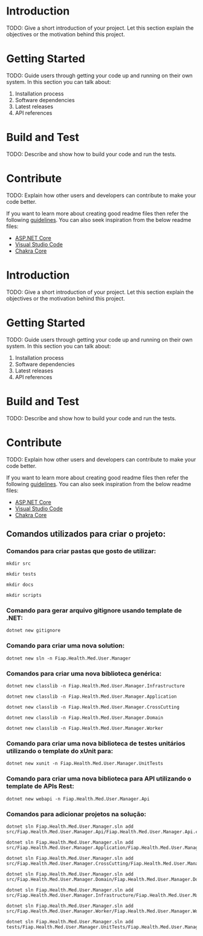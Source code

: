 # Introduction 
TODO: Give a short introduction of your project. Let this section explain the objectives or the motivation behind this project. 

# Getting Started
TODO: Guide users through getting your code up and running on their own system. In this section you can talk about:
1.	Installation process
2.	Software dependencies
3.	Latest releases
4.	API references

# Build and Test
TODO: Describe and show how to build your code and run the tests. 

# Contribute
TODO: Explain how other users and developers can contribute to make your code better. 

If you want to learn more about creating good readme files then refer the following [guidelines](https://docs.microsoft.com/en-us/azure/devops/repos/git/create-a-readme?view=azure-devops). You can also seek inspiration from the below readme files:
- [ASP.NET Core](https://github.com/aspnet/Home)
- [Visual Studio Code](https://github.com/Microsoft/vscode)
- [Chakra Core](https://github.com/Microsoft/ChakraCore)

# Introduction 
TODO: Give a short introduction of your project. Let this section explain the objectives or the motivation behind this project. 

# Getting Started
TODO: Guide users through getting your code up and running on their own system. In this section you can talk about:
1.	Installation process
2.	Software dependencies
3.	Latest releases
4.	API references

# Build and Test
TODO: Describe and show how to build your code and run the tests. 

# Contribute
TODO: Explain how other users and developers can contribute to make your code better. 

If you want to learn more about creating good readme files then refer the following [guidelines](https://docs.microsoft.com/en-us/azure/devops/repos/git/create-a-readme?view=azure-devops). You can also seek inspiration from the below readme files:
- [ASP.NET Core](https://github.com/aspnet/Home)
- [Visual Studio Code](https://github.com/Microsoft/vscode)
- [Chakra Core](https://github.com/Microsoft/ChakraCore)

## Comandos utilizados para criar o projeto:
### Comandos para criar pastas que gosto de utilizar:
```shell
mkdir src
```
```shell
mkdir tests
```
```shell
mkdir docs
```
```shell
mkdir scripts
```

### Comando para gerar arquivo gitignore usando template de .NET:
```shell
dotnet new gitignore
```

### Comando para criar uma nova solution:
```shell
dotnet new sln -n Fiap.Health.Med.User.Manager
```

### Comandos para criar uma nova biblioteca genérica:
```shell
dotnet new classlib -n Fiap.Health.Med.User.Manager.Infrastructure
```
```shell
dotnet new classlib -n Fiap.Health.Med.User.Manager.Application
```
```shell
dotnet new classlib -n Fiap.Health.Med.User.Manager.CrossCutting
```
```shell
dotnet new classlib -n Fiap.Health.Med.User.Manager.Domain
```
```shell
dotnet new classlib -n Fiap.Health.Med.User.Manager.Worker
```

### Comando para criar uma nova biblioteca de testes unitários utilizando o template do xUnit para:
```shell
dotnet new xunit -n Fiap.Health.Med.User.Manager.UnitTests
```

### Comando para criar uma nova biblioteca para API utilizando o template de APIs Rest:
```shell
dotnet new webapi -n Fiap.Health.Med.User.Manager.Api

```

### Comandos para adicionar projetos na solução:
```shell
dotnet sln Fiap.Health.Med.User.Manager.sln add src/Fiap.Health.Med.User.Manager.Api/Fiap.Health.Med.User.Manager.Api.csproj
```
```shell
dotnet sln Fiap.Health.Med.User.Manager.sln add src/Fiap.Health.Med.User.Manager.Application/Fiap.Health.Med.User.Manager.Application.csproj
```
```shell
dotnet sln Fiap.Health.Med.User.Manager.sln add src/Fiap.Health.Med.User.Manager.CrossCutting/Fiap.Health.Med.User.Manager.CrossCutting.csproj
```
```shell
dotnet sln Fiap.Health.Med.User.Manager.sln add src/Fiap.Health.Med.User.Manager.Domain/Fiap.Health.Med.User.Manager.Domain.csproj
```
```shell
dotnet sln Fiap.Health.Med.User.Manager.sln add src/Fiap.Health.Med.User.Manager.Infrastructure/Fiap.Health.Med.User.Manager.Infrastructure.csproj
```
```shell
dotnet sln Fiap.Health.Med.User.Manager.sln add src/Fiap.Health.Med.User.Manager.Worker/Fiap.Health.Med.User.Manager.Worker.csproj
```
```shell
dotnet sln Fiap.Health.Med.User.Manager.sln add tests/Fiap.Health.Med.User.Manager.UnitTests/Fiap.Health.Med.User.Manager.UnitTests.csproj
```